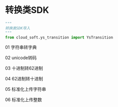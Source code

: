 # 转换类SDK
```python
"""
转换类SDK导入
"""
from cloud_soft.ys_transition import YsTransition
```

01 字符串转字典</br>

02 unicode转码</br>

03 十进制转62进制</br>

04 62进制转十进制</br>

05 标准化上传字符串</br>

06 标准化上传整数</br>